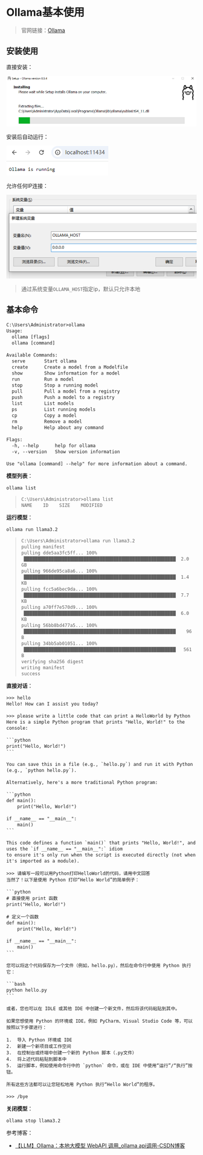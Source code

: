 # Ollama基本使用

> 官网链接：[Ollama](https://ollama.com/)

## 安装使用

直接安装：

![image-20241218161055674](img/Ollama基本使用/image-20241218161055674.png)

安装后自动运行：

![image-20241218161647559](img/Ollama基本使用/image-20241218161647559.png)

允许任何IP连接：

![image-20241219144232909](img/Ollama基本使用/image-20241219144232909.png)

> 通过系统变量`OLLAMA_HOST`指定ip，默认只允许本地

## 基本命令

```
C:\Users\Administrator>ollama
Usage:
  ollama [flags]
  ollama [command]

Available Commands:
  serve       Start ollama
  create      Create a model from a Modelfile
  show        Show information for a model
  run         Run a model
  stop        Stop a running model
  pull        Pull a model from a registry
  push        Push a model to a registry
  list        List models
  ps          List running models
  cp          Copy a model
  rm          Remove a model
  help        Help about any command

Flags:
  -h, --help      help for ollama
  -v, --version   Show version information

Use "ollama [command] --help" for more information about a command.
```

**模型列表**：

```
ollama list
```

> ```
> C:\Users\Administrator>ollama list
> NAME    ID    SIZE    MODIFIED
> ```

**运行模型**：

```
ollama run llama3.2
```

> ```
> C:\Users\Administrator>ollama run llama3.2
> pulling manifest
> pulling dde5aa3fc5ff... 100% ▕████████████████████████████████████████████████████████▏ 2.0 GB
> pulling 966de95ca8a6... 100% ▕████████████████████████████████████████████████████████▏ 1.4 KB
> pulling fcc5a6bec9da... 100% ▕████████████████████████████████████████████████████████▏ 7.7 KB
> pulling a70ff7e570d9... 100% ▕████████████████████████████████████████████████████████▏ 6.0 KB
> pulling 56bb8bd477a5... 100% ▕████████████████████████████████████████████████████████▏   96 B
> pulling 34bb5ab01051... 100% ▕████████████████████████████████████████████████████████▏  561 B
> verifying sha256 digest
> writing manifest
> success
> ```

**直接对话**：

````
>>> hello
Hello! How can I assist you today?

>>> please write a little code that can print a HelloWorld by Python
Here is a simple Python program that prints "Hello, World!" to the console:

```python
print("Hello, World!")
```

You can save this in a file (e.g., `hello.py`) and run it with Python (e.g., `python hello.py`).

Alternatively, here's a more traditional Python program:

```python
def main():
    print("Hello, World!")

if __name__ == "__main__":
    main()
```

This code defines a function `main()` that prints "Hello, World!", and uses the `if __name__ == "__main__":` idiom
to ensure it's only run when the script is executed directly (not when it's imported as a module).

>>> 请编写一段可以用Python打印HelloWorld的代码，请用中文回答
当然了！以下是使用 Python 打印“Hello World”的简单例子：

```python
# 直接使用 print 函数
print("Hello, World!")

# 定义一个函数
def main():
    print("Hello, World!")

if __name__ == "__main__":
    main()
```

您可以将这个代码保存为一个文件（例如，hello.py），然后在命令行中使用 Python 执行它：

```bash
python hello.py
```

或者，您也可以在 IDLE 或其他 IDE 中创建一个新文件，然后将该代码粘贴到其中。

如果您想使用 Python 的环境或 IDE，例如 PyCharm、Visual Studio Code 等，可以按照以下步骤进行：

1.  导入 Python 环境或 IDE
2.  新建一个新项目或工作空间
3.  在控制台或终端中创建一个新的 Python 脚本（.py文件）
4.  将上述代码粘贴到脚本中
5.  运行脚本，例如使用命令行中的 `python` 命令，或在 IDE 中使用“运行”/“执行”按钮。

所有这些方法都可以让您轻松地用 Python 执行“Hello World”的程序。

>>> /bye
````

**关闭模型**：

```
ollama stop llama3.2
```

参考博客：

- [【LLM】Ollama：本地大模型 WebAPI 调用_ollama api调用-CSDN博客](https://blog.csdn.net/2303_80346267/article/details/142437852)
